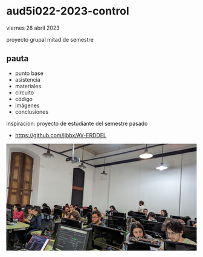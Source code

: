 # aud5i022-2023-control

viernes 28 abril 2023

proyecto grupal mitad de semestre

## pauta

- punto base
- asistencia
- materiales
- circuito
- código
- imágenes
- conclusiones

inspiracion: proyecto de estudiante del semestre pasado

- https://github.com/jibbx/AV-ERDDEL

![foto de la sala](foto.jpg)
